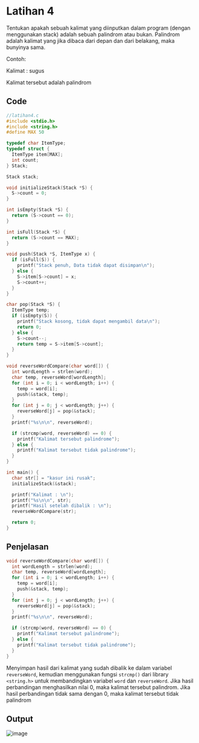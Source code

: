 # Latihan 4

Tentukan apakah sebuah kalimat yang diinputkan dalam program (dengan menggunakan stack) adalah sebuah palindrom atau bukan. Palindrom adalah kalimat yang jika dibaca dari depan dan dari belakang, maka bunyinya sama.

Contoh:

Kalimat : sugus

Kalimat tersebut adalah palindrom

## Code
```c
//latihan4.c
#include <stdio.h>
#include <string.h>
#define MAX 50

typedef char ItemType;
typedef struct {
  ItemType item[MAX];
  int count;
} Stack;

Stack stack;

void initializeStack(Stack *S) {
  S->count = 0;
}

int isEmpty(Stack *S) {
  return (S->count == 0);
}

int isFull(Stack *S) {
  return (S->count == MAX);
}

void push(Stack *S, ItemType x) {
  if (isFull(S)) {
    printf("Stack penuh, Data tidak dapat disimpan\n");
  } else {
    S->item[S->count] = x;
    S->count++;
  }
}

char pop(Stack *S) {
  ItemType temp;
  if (isEmpty(S)) {
    printf("Stack kosong, tidak dapat mengambil data\n");
    return 0;
  } else {
    S->count--;
    return temp = S->item[S->count];
  }
}

void reverseWordCompare(char word[]) {
  int wordLength = strlen(word);
  char temp, reverseWord[wordLength];
  for (int i = 0; i < wordLength; i++) {
    temp = word[i];
    push(&stack, temp);
  }
  for (int j = 0; j < wordLength; j++) {
    reverseWord[j] = pop(&stack);
  }
  printf("%s\n\n", reverseWord);

  if (strcmp(word, reverseWord) == 0) {
    printf("Kalimat tersebut palindrome");
  } else {
    printf("Kalimat tersebut tidak palindrome");
  }
}

int main() {
  char str[] = "kasur ini rusak";
  initializeStack(&stack);

  printf("Kalimat : \n");
  printf("%s\n\n", str);
  printf("Hasil setelah dibalik : \n");
  reverseWordCompare(str);

  return 0;
}
```

## Penjelasan
```c
void reverseWordCompare(char word[]) {
  int wordLength = strlen(word);
  char temp, reverseWord[wordLength];
  for (int i = 0; i < wordLength; i++) {
    temp = word[i];
    push(&stack, temp);
  }
  for (int j = 0; j < wordLength; j++) {
    reverseWord[j] = pop(&stack);
  }
  printf("%s\n\n", reverseWord);

  if (strcmp(word, reverseWord) == 0) {
    printf("Kalimat tersebut palindrome");
  } else {
    printf("Kalimat tersebut tidak palindrome");
  }
}
```
Menyimpan hasil dari kalimat yang sudah dibalik ke dalam variabel ```reverseWord```, kemudian menggunakan fungsi ```strcmp()``` dari library ```<string.h>``` untuk membandingkan variabel ```word``` dan ```reverseWord```. Jika hasil perbandingan menghasilkan nilai 0, maka kalimat tersebut palindrom. Jika hasil perbandingan tidak sama dengan 0, maka kalimat tersebut tidak palindrom
## Output
![image](https://user-images.githubusercontent.com/89684302/159176050-e66ada8e-6f0e-4080-88c9-c99b3245b4a9.png)

